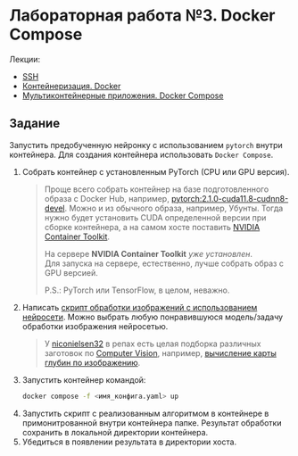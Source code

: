 # Лабораторная работа №3. Docker Compose

Лекции:
- [SSH](../../lectures/lecture_1/lecture_1.md)
- [Контейнеризация. Docker](../../lectures/lecture_2/lecture_2.md)
- [Мультиконтейнерные приложения. Docker Compose](../../lectures/lecture_3/lecture_3.md)

## Задание

Запустить предобученную нейронку с использованием `pytorch` внутри контейнера. Для создания контейнера использовать `Docker Compose`.

1. Собрать контейнер с установленным PyTorch (CPU или GPU версия).
   > Проще всего собрать контейнер на базе подготовленного образа с Docker Hub, например, 
    [pytorch:2.1.0-cuda11.8-cudnn8-devel](https://hub.docker.com/layers/pytorch/pytorch/2.1.0-cuda11.8-cudnn8-devel/images/sha256-558b78b9a624969d54af2f13bf03fbad27907dbb6f09973ef4415d6ea24c80d9?context=explore).
    Можно и из обычного образа, например, Убунты. Тогда нужно будет установить CUDA определенной версии 
  при сборке контейнера, а на самом хосте поставить [NVIDIA Container Toolkit](https://docs.nvidia.com/datacenter/cloud-native/container-toolkit/latest/install-guide.html).  
   > 
   > На сервере **NVIDIA Container Toolkit** *уже установлен*.  
   > Для запуска на сервере, естественно, лучше собрать образ с GPU версией.  
   > 
   > P.S.: PyTorch или TensorFlow, в целом, неважно.
2. Написать [скрипт обработки изображений с использованием нейросети](sub_task_pytorch.md). 
   Можно выбрать любую понравившуюся модель/задачу обработки изображения нейросетью.  
   > У [niconielsen32](https://github.com/niconielsen32) в репах есть целая подборка различных заготовок по 
     [Computer Vision](https://github.com/niconielsen32/ComputerVision), например, 
     [вычисление карты глубин по изображению](https://github.com/niconielsen32/ComputerVision/blob/master/MonocularDepth/midasDepthMap.py).
   > 
3. Запустить контейнер командой:
   ```bash
   docker compose -f <имя_конфига.yaml> up
   ```
4. Запустить скрипт с реализованным алгоритмом в контейнере в примонитрованной внутри контейнера папке. 
   Результат обработки сохранить в локальной директории контейнера.
5. Убедиться в появлении результата в директории хоста.